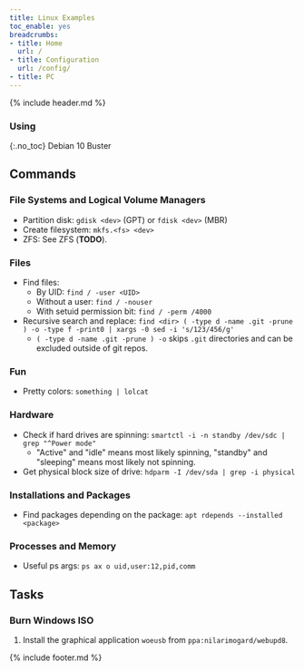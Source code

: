 ```yaml
---
title: Linux Examples
toc_enable: yes
breadcrumbs:
- title: Home
  url: /
- title: Configuration
  url: /config/
- title: PC
---
```

{% include header.md %}

### Using
{:.no_toc}
Debian 10 Buster

## Commands

### File Systems and Logical Volume Managers

- Partition disk: `gdisk <dev>` (GPT) or `fdisk <dev>` (MBR)
- Create filesystem: `mkfs.<fs> <dev>`
- ZFS: See ZFS (**TODO**).

### Files

- Find files:
  - By UID: `find / -user <UID>`
  - Without a user: `find / -nouser`
  - With setuid permission bit: `find / -perm /4000`
- Recursive search and replace: `find <dir> ( -type d -name .git -prune ) -o -type f -print0 | xargs -0 sed -i 's/123/456/g'`
  - `( -type d -name .git -prune ) -o` skips `.git` directories and can be excluded outside of git repos.

### Fun

- Pretty colors: `something | lolcat`

### Hardware

- Check if hard drives are spinning: `smartctl -i -n standby /dev/sdc | grep "^Power mode"`
  - "Active" and "idle" means most likely spinning, "standby" and "sleeping" means most likely not spinning.
- Get physical block size of drive: `hdparm -I /dev/sda | grep -i physical`

### Installations and Packages

- Find packages depending on the package: `apt rdepends --installed <package>`

### Processes and Memory

- Useful ps args: `ps ax o uid,user:12,pid,comm`

## Tasks

### Burn Windows ISO

1. Install the graphical application `woeusb` from `ppa:nilarimogard/webupd8`.

{% include footer.md %}

